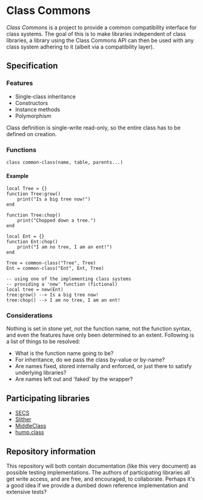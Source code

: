 # Class Commons #
*Class Commons* is a project to provide a common compatibility interface for class systems. The goal of this is to make libraries independent of class libraries, a library using the Class Commons API can then be used with any class system adhering to it (albeit via a compatibility layer).

## Specification ##

### Features ###
* Single-class inheritance
* Constructors
* Instance methods
* Polymorphism

Class definition is single-write read-only, so the entire class has to be defined on creation.

### Functions ###
	class common-class(name, table, parents...)

#### Example ####
	local Tree = {}
	function Tree:grow()
		print("Is a big tree now!")
	end

	function Tree:chop()
		print("Chopped down a tree.")
	end

	local Ent = {}
	function Ent:chop()
		print("I am no tree, I am an ent!")
	end
	
	Tree = common-class("Tree", Tree)
	Ent = common-class("Ent", Ent, Tree)

	-- using one of the implementing class systems
	-- providing a 'new' function (fictional)
	local tree = new(Ent)
	tree:grow() --> Is a big tree now!
	tree:chop() --> I am no tree, I am an ent!

### Considerations ###
Nothing is set in stone yet, not the function name, not the function syntax, and even the features have only been determined to an extent.
Following is a list of things to be resolved:

* What is the function name going to be?
* For inheritance, do we pass the class by-value or by-name?
* Are names fixed, stored internally and enforced, or just there to satisfy underlying libraries?
* Are names left out and 'faked' by the wrapper?

## Participating libraries ##
* [SECS][]
* [Slither][]
* [MiddleClass][]
* [hump.class][]

## Repository information ##
This repository will both contain documentation (like this very document) as possible testing implementations.
The authors of participating libraries all get write access, and are free, and encouraged, to collaborate.
Perhaps it's a good idea if we provide a dumbed down reference implementation and extensive tests?

[SECS]: http://love2d.org/wiki/Simple_Educative_Class_System
[Slither]: http://bitbucket.org/bartbes/slither
[MiddleClass]: http://github.com/kikito/middleclass/wiki
[hump.class]: http://vrld.github.com/hump/#class
